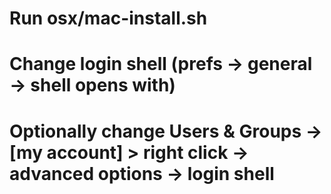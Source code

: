# Run osx/mac-install.sh
# Change login shell (prefs -> general -> shell opens with)
# Optionally change Users & Groups -> [my account] > right click -> advanced options -> login shell

